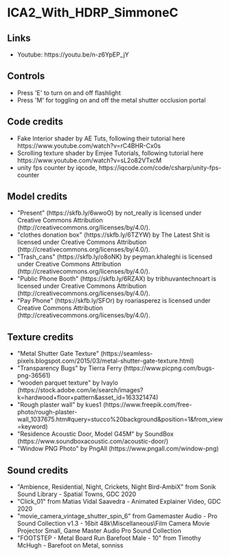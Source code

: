 # ICA2_With_HDRP_SimmoneC
 
<h2>Links</h2>
<ul><li>Youtube: https://youtu.be/n-z6YpEP_jY</li></ul>

<h2>Controls</h2>

<ul>

<li>Press 'E' to turn on and off flashlight</li>
<li>Press 'M' for toggling on and off the metal shutter occlusion portal</li>

</ul>

<h2>Code credits</h2>

<ul>

<li>Fake Interior shader by AE Tuts, following their tutorial here https://www.youtube.com/watch?v=rC4BHR-Cx0s </li>
<li>Scrolling texture shader by Emjee Tutorials, following tutorial here https://www.youtube.com/watch?v=sL2o82VTxcM</li>
<li>unity fps counter by iqcode, https://iqcode.com/code/csharp/unity-fps-counter</li>

</ul>


<h2>Model credits</h2>

<ul>

<li>"Present" (https://skfb.ly/6wwoO) by not_really is licensed under Creative Commons Attribution (http://creativecommons.org/licenses/by/4.0/).</li>
<li>"clothes donation box" (https://skfb.ly/6TZYW) by The Latest Shit is licensed under Creative Commons Attribution (http://creativecommons.org/licenses/by/4.0/).</li>
<li>"Trash_cans" (https://skfb.ly/o8oNK) by peyman.khaleghi is licensed under Creative Commons Attribution (http://creativecommons.org/licenses/by/4.0/).</li>
<li>"Public Phone Booth" (https://skfb.ly/6RZAX) by tribhuvantechnoart is licensed under Creative Commons Attribution (http://creativecommons.org/licenses/by/4.0/).</li>
<li>"Pay Phone" (https://skfb.ly/SFOr) by roariasperez is licensed under Creative Commons Attribution (http://creativecommons.org/licenses/by/4.0/).</li>

</ul>


<h2>Texture credits</h2>

<ul>

<li>"Metal Shutter Gate Texture" (https://seamless-pixels.blogspot.com/2015/03/metal-shutter-gate-texture.html) </li>
<li>"Transparency Bugs" by Tierra Ferry (https://www.picpng.com/bugs-png-36561)</li>
<li>"wooden parquet texture" by Ivaylo (https://stock.adobe.com/ie/search/images?k=hardwood+floor+pattern&asset_id=163321474)</li>
<li>"Rough plaster wall" by kues1 (https://www.freepik.com/free-photo/rough-plaster-wall_1037675.htm#query=stucco%20background&position=1&from_view=keyword)</li>
<li>"Residence Acoustic Door, Model G45M" by SoundBox (https://www.soundboxacoustic.com/acoustic-door/)</li>
<li>"Window PNG Photo" by PngAll (https://www.pngall.com/window-png)</li>


</ul>

<h2>Sound credits</h2>

<ul>

<li>"Ambience, Residential, Night, Crickets, Night Bird-AmbiX" from Sonik Sound Library - Spatial Towns, GDC 2020</li>
<li>"Click_01" from Matias Vidal Saavedra - Animated Explainer Video, GDC 2020</li>
<li>"movie_camera_vintage_shutter_spin_6" from Gamemaster Audio - Pro Sound Collection v1.3 - 16bit 48k\Miscellaneous\Film Camera Movie Projector Small, Game Master Audio Pro Sound Collection</li>
<li>"FOOTSTEP - Metal Board Run Barefoot Male - 10" from Timothy McHugh -  Barefoot on Metal, sonniss</li>
</ul>